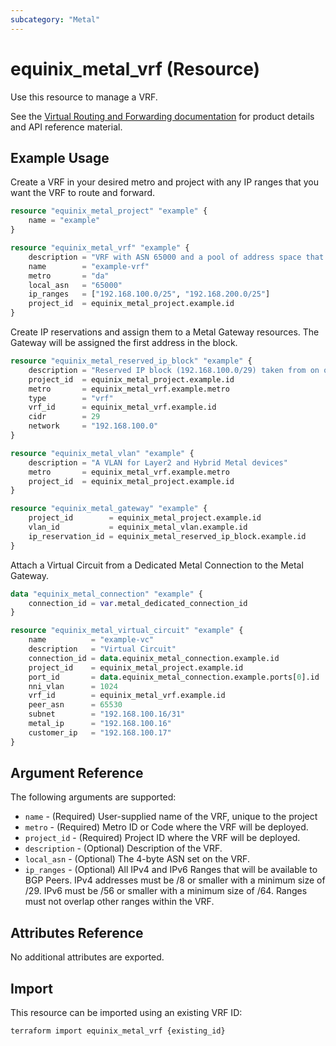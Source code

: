 ```yaml
---
subcategory: "Metal"
---
```


# equinix_metal_vrf (Resource)

Use this resource to manage a VRF.

See the [Virtual Routing and Forwarding documentation](https://deploy.equinix.com/developers/docs/metal/layer2-networking/vrf/) for product details and API reference material.

## Example Usage

Create a VRF in your desired metro and project with any IP ranges that you want the VRF to route and forward.

```terraform
resource "equinix_metal_project" "example" {
    name = "example"
}

resource "equinix_metal_vrf" "example" {
    description = "VRF with ASN 65000 and a pool of address space that includes 192.168.100.0/25"
    name        = "example-vrf"
    metro       = "da"
    local_asn   = "65000"
    ip_ranges   = ["192.168.100.0/25", "192.168.200.0/25"]
    project_id  = equinix_metal_project.example.id
}
```

Create IP reservations and assign them to a Metal Gateway resources. The Gateway will be assigned the first address in the block.

```terraform
resource "equinix_metal_reserved_ip_block" "example" {
    description = "Reserved IP block (192.168.100.0/29) taken from on of the ranges in the VRF's pool of address space."
    project_id  = equinix_metal_project.example.id
    metro       = equinix_metal_vrf.example.metro
    type        = "vrf"
    vrf_id      = equinix_metal_vrf.example.id
    cidr        = 29
    network     = "192.168.100.0"
}

resource "equinix_metal_vlan" "example" {
    description = "A VLAN for Layer2 and Hybrid Metal devices"
    metro       = equinix_metal_vrf.example.metro
    project_id  = equinix_metal_project.example.id
}

resource "equinix_metal_gateway" "example" {
    project_id        = equinix_metal_project.example.id
    vlan_id           = equinix_metal_vlan.example.id
    ip_reservation_id = equinix_metal_reserved_ip_block.example.id
}
```

Attach a Virtual Circuit from a Dedicated Metal Connection to the Metal Gateway.

```terraform
data "equinix_metal_connection" "example" {
    connection_id = var.metal_dedicated_connection_id
}

resource "equinix_metal_virtual_circuit" "example" {
    name          = "example-vc"
    description   = "Virtual Circuit"
    connection_id = data.equinix_metal_connection.example.id
    project_id    = equinix_metal_project.example.id
    port_id       = data.equinix_metal_connection.example.ports[0].id
    nni_vlan      = 1024
    vrf_id        = equinix_metal_vrf.example.id
    peer_asn      = 65530
    subnet        = "192.168.100.16/31"
    metal_ip      = "192.168.100.16"
    customer_ip   = "192.168.100.17"
}
```

## Argument Reference

The following arguments are supported:

* `name` - (Required) User-supplied name of the VRF, unique to the project
* `metro` - (Required) Metro ID or Code where the VRF will be deployed.
* `project_id` - (Required) Project ID where the VRF will be deployed.
* `description` - (Optional) Description of the VRF.
* `local_asn` - (Optional) The 4-byte ASN set on the VRF.
* `ip_ranges` - (Optional) All IPv4 and IPv6 Ranges that will be available to BGP Peers. IPv4 addresses must be /8 or smaller with a minimum size of /29. IPv6 must be /56 or smaller with a minimum size of /64. Ranges must not overlap other ranges within the VRF.

## Attributes Reference

No additional attributes are exported.

## Import

This resource can be imported using an existing VRF ID:

```sh
terraform import equinix_metal_vrf {existing_id}
```
